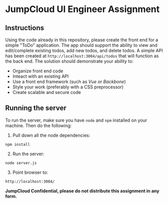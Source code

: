 # JumpCloud UI Engineer Assignment

## Instructions
Using the code already in this repository, please create the front end for a simple "ToDo" application. The app should support the ability to view and edit/complete existing todos, add new todos, and delete todos. A simple API has been created at `http://localhost:3004/api/todos` that will function as the back end. The solution should demonstrate your ability to:
- Organize front end code
- Inteact with an existing API
- Use a front end framework (such as _Vue_ or _Backbone_)
- Style your work (preferably with a CSS preprocessor)
- Create scalable and secure code

## Running the server
To run the server, make sure you have `node` and `npm` installed on your machine. Then do the following:

1. Pull down all the node dependencies:
  ```
  npm install
  ```

2. Run the server:
  ```
  node server.js
  ```

3. Point browser to:
  ```
  http://localhost:3004/
  ```

**JumpCloud Confidential, please do not distribute this assignment in any form.**

